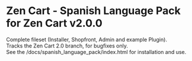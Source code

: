 # Zen Cart - Spanish Language Pack for Zen Cart v2.0.0

Complete fileset (Installer, Shopfront, Admin and example Plugin).  
Tracks the Zen Cart 2.0 branch, for bugfixes only.  
See the /docs/spanish_language_pack/index.html for installation and use.

